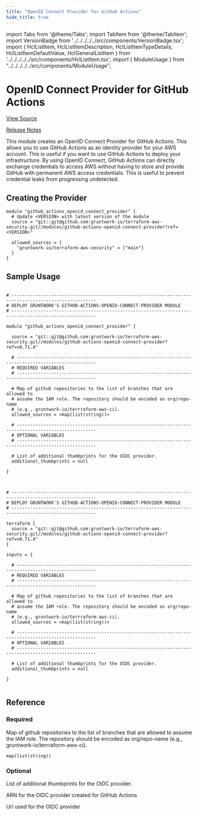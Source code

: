 ```yaml
---
title: "OpenID Connect Provider for GitHub Actions"
hide_title: true
---
```


import Tabs from '@theme/Tabs';
import TabItem from '@theme/TabItem';
import VersionBadge from '../../../../../src/components/VersionBadge.tsx';
import { HclListItem, HclListItemDescription, HclListItemTypeDetails, HclListItemDefaultValue, HclGeneralListItem } from '../../../../../src/components/HclListItem.tsx';
import { ModuleUsage } from "../../../../../src/components/ModuleUsage";

<VersionBadge repoTitle="Security Modules" version="0.71.4" lastModifiedVersion="0.70.0"/>

# OpenID Connect Provider for GitHub Actions

<a href="https://github.com/gruntwork-io/terraform-aws-security/tree/v0.71.4/modules/github-actions-openid-connect-provider" className="link-button" title="View the source code for this module in GitHub.">View Source</a>

<a href="https://github.com/gruntwork-io/terraform-aws-security/releases/tag/v0.70.0" className="link-button" title="Release notes for only versions which impacted this module.">Release Notes</a>

This module creates an OpenID Connect Provider for GitHub Actions. This allows you to use GitHub Actions as an identity
provider for your AWS account. This is useful if you want to use GitHub Actions to deploy your infrastructure. By
using OpenID Connect, GitHub Actions can directly exchange credentials to access AWS without having to store and provide
GitHub with permanent AWS access credentials. This is useful to prevent credential leaks from progressing undetected.

## Creating the Provider

```hcl
module "github_actions_openid_connect_provider" {
  # Update <VERSION> with latest version of the module
  source = "git::git@github.com:gruntwork-io/terraform-aws-security.git//modules/github-actions-openid-connect-provider?ref=<VERSION>"

  allowed_sources = {
    "gruntwork-io/terraform-aws-security" = ["main"]
  }
}
```

## Sample Usage

<Tabs>
<TabItem value="terraform" label="Terraform" default>

```hcl title="main.tf"

# ------------------------------------------------------------------------------------------------------
# DEPLOY GRUNTWORK'S GITHUB-ACTIONS-OPENID-CONNECT-PROVIDER MODULE
# ------------------------------------------------------------------------------------------------------

module "github_actions_openid_connect_provider" {

  source = "git::git@github.com:gruntwork-io/terraform-aws-security.git//modules/github-actions-openid-connect-provider?ref=v0.71.4"

  # ----------------------------------------------------------------------------------------------------
  # REQUIRED VARIABLES
  # ----------------------------------------------------------------------------------------------------

  # Map of github repositories to the list of branches that are allowed to
  # assume the IAM role. The repository should be encoded as org/repo-name
  # (e.g., gruntwork-io/terrraform-aws-ci).
  allowed_sources = <map(list(string))>

  # ----------------------------------------------------------------------------------------------------
  # OPTIONAL VARIABLES
  # ----------------------------------------------------------------------------------------------------

  # List of additional thumbprints for the OIDC provider.
  additional_thumbprints = null

}


```

</TabItem>
<TabItem value="terragrunt" label="Terragrunt" default>

```hcl title="terragrunt.hcl"

# ------------------------------------------------------------------------------------------------------
# DEPLOY GRUNTWORK'S GITHUB-ACTIONS-OPENID-CONNECT-PROVIDER MODULE
# ------------------------------------------------------------------------------------------------------

terraform {
  source = "git::git@github.com:gruntwork-io/terraform-aws-security.git//modules/github-actions-openid-connect-provider?ref=v0.71.4"
}

inputs = {

  # ----------------------------------------------------------------------------------------------------
  # REQUIRED VARIABLES
  # ----------------------------------------------------------------------------------------------------

  # Map of github repositories to the list of branches that are allowed to
  # assume the IAM role. The repository should be encoded as org/repo-name
  # (e.g., gruntwork-io/terrraform-aws-ci).
  allowed_sources = <map(list(string))>

  # ----------------------------------------------------------------------------------------------------
  # OPTIONAL VARIABLES
  # ----------------------------------------------------------------------------------------------------

  # List of additional thumbprints for the OIDC provider.
  additional_thumbprints = null

}


```

</TabItem>
</Tabs>




## Reference

<Tabs>
<TabItem value="inputs" label="Inputs" default>

### Required

<HclListItem name="allowed_sources" requirement="required" type="map(list(…))">
<HclListItemDescription>

Map of github repositories to the list of branches that are allowed to assume the IAM role. The repository should be encoded as org/repo-name (e.g., gruntwork-io/terrraform-aws-ci).

</HclListItemDescription>
<HclListItemTypeDetails>

```hcl
map(list(string))
```

</HclListItemTypeDetails>
</HclListItem>

### Optional

<HclListItem name="additional_thumbprints" requirement="optional" type="list(string)">
<HclListItemDescription>

List of additional thumbprints for the OIDC provider.

</HclListItemDescription>
<HclListItemDefaultValue defaultValue="null"/>
</HclListItem>

</TabItem>
<TabItem value="outputs" label="Outputs">

<HclListItem name="arn">
<HclListItemDescription>

ARN for the OIDC provider created for GitHub Actions

</HclListItemDescription>
</HclListItem>

<HclListItem name="url">
<HclListItemDescription>

Url used for the OIDC provider

</HclListItemDescription>
</HclListItem>

</TabItem>
</Tabs>


<!-- ##DOCS-SOURCER-START
{
  "originalSources": [
    "https://github.com/gruntwork-io/terraform-aws-security/tree/v0.71.4/modules/github-actions-openid-connect-provider/readme.md",
    "https://github.com/gruntwork-io/terraform-aws-security/tree/v0.71.4/modules/github-actions-openid-connect-provider/variables.tf",
    "https://github.com/gruntwork-io/terraform-aws-security/tree/v0.71.4/modules/github-actions-openid-connect-provider/outputs.tf"
  ],
  "sourcePlugin": "module-catalog-api",
  "hash": "6795c328f64463d93c9adf88300219f1"
}
##DOCS-SOURCER-END -->

